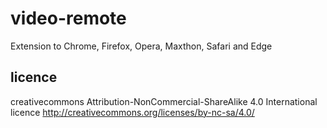 # video-remote
Extension to Chrome, Firefox, Opera, Maxthon, Safari and Edge

## licence
creativecommons Attribution-NonCommercial-ShareAlike 4.0 International licence http://creativecommons.org/licenses/by-nc-sa/4.0/
